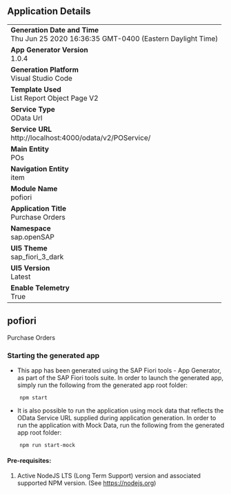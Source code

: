 ## Application Details
|               |
| ------------- |
|**Generation Date and Time**<br>Thu Jun 25 2020 16:36:35 GMT-0400 (Eastern Daylight Time)|
|**App Generator Version**<br>1.0.4|
|**Generation Platform**<br>Visual Studio Code|
|**Template Used**<br>List Report Object Page V2|
|**Service Type**<br>OData Url|
|**Service URL**<br>http://localhost:4000/odata/v2/POService/|
|**Main Entity**<br>POs|
|**Navigation Entity**<br>item|
|**Module Name**<br>pofiori|
|**Application Title**<br>Purchase Orders|
|**Namespace**<br>sap.openSAP|
|**UI5 Theme**<br>sap_fiori_3_dark|
|**UI5 Version**<br>Latest |
|**Enable Telemetry**<br>True |

## pofiori

Purchase Orders

### Starting the generated app

-   This app has been generated using the SAP Fiori tools - App Generator, as part of the SAP Fiori tools suite.  In order to launch the generated app, simply run the following from the generated app root folder:

```
    npm start
```

- It is also possible to run the application using mock data that reflects the OData Service URL supplied during application generation.  In order to run the application with Mock Data, run the following from the generated app root folder:

```
    npm run start-mock
```


#### Pre-requisites:

1. Active NodeJS LTS (Long Term Support) version and associated supported NPM version.  (See https://nodejs.org)


